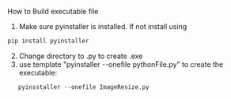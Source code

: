 How to Build executable file
1. Make sure pyinstaller is installed. If not install using 
   
```python
pip install pyinstaller
```
2. Change directory to .py to create .exe
3. use template "pyinstaller --onefile pythonFile.py"  to create the executable: 
```python 
   pyinsstaller --onefile ImageResize.py 
   ```